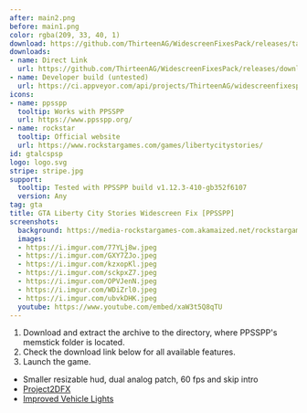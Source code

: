 ```yaml
---
after: main2.png
before: main1.png
color: rgba(209, 33, 40, 1)
download: https://github.com/ThirteenAG/WidescreenFixesPack/releases/tag/gtalcspsp
downloads:
- name: Direct Link
  url: https://github.com/ThirteenAG/WidescreenFixesPack/releases/download/gtalcspsp/GTALCS.PPSSPP.WidescreenFix.zip
- name: Developer build (untested)
  url: https://ci.appveyor.com/api/projects/ThirteenAG/widescreenfixespack/artifacts/GTALCS.PPSSPP.WidescreenFix.zip?branch=master
icons:
- name: ppsspp
  tooltip: Works with PPSSPP
  url: https://www.ppsspp.org/
- name: rockstar
  tooltip: Official website
  url: https://www.rockstargames.com/games/libertycitystories/
id: gtalcspsp
logo: logo.svg
stripe: stripe.jpg
support:
  tooltip: Tested with PPSSPP build v1.12.3-410-gb352f6107
  version: Any
tag: gta
title: GTA Liberty City Stories Widescreen Fix [PPSSPP]
screenshots:
  background: https://media-rockstargames-com.akamaized.net/rockstargames-newsite/img/global/downloads/wallpapers/games/libertycitystories_bridge_1600x1200.jpg
  images:
  - https://i.imgur.com/77YLj8w.jpeg
  - https://i.imgur.com/GXY7ZJo.jpeg
  - https://i.imgur.com/kzxopKl.jpeg
  - https://i.imgur.com/sckpxZ7.jpeg
  - https://i.imgur.com/OPVJenN.jpeg
  - https://i.imgur.com/WDiZrl0.jpeg
  - https://i.imgur.com/ubvkDHK.jpeg
  youtube: https://www.youtube.com/embed/xaW3t5Q8qTU
---
```


1. Download and extract the archive to the directory, where PPSSPP's memstick folder is located.
2. Check the download link below for all available features.
3. Launch the game.

* Smaller resizable hud, dual analog patch, 60 fps and skip intro
* [Project2DFX](https://user-images.githubusercontent.com/4904157/156891784-3143e193-2e90-470d-bdc1-fdc94bf7ea87.png)
* [Improved Vehicle Lights](https://imgur.com/ucsl46z)
